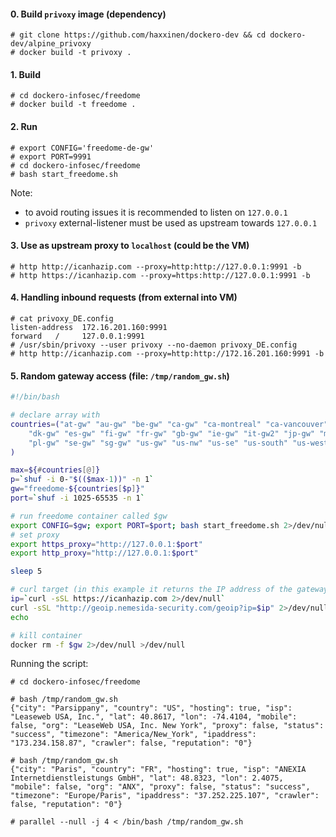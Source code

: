 #### 0. Build `privoxy` image (dependency)

```
# git clone https://github.com/haxxinen/dockero-dev && cd dockero-dev/alpine_privoxy
# docker build -t privoxy .
```

#### 1. Build
```
# cd dockero-infosec/freedome
# docker build -t freedome .
```

#### 2. Run
```
# export CONFIG='freedome-de-gw'
# export PORT=9991
# cd dockero-infosec/freedome
# bash start_freedome.sh
```

Note:
- to avoid routing issues it is recommended to listen on `127.0.0.1`
- `privoxy` external-listener must be used as upstream towards `127.0.0.1`


#### 3. Use as upstream proxy to `localhost` (could be the VM)
```
# http http://icanhazip.com --proxy=http:http://127.0.0.1:9991 -b
# http https://icanhazip.com --proxy=https:http://127.0.0.1:9991 -b
```

#### 4. Handling inbound requests (from external into VM)
```
# cat privoxy_DE.config
listen-address  172.16.201.160:9991
forward   /     127.0.0.1:9991
# /usr/sbin/privoxy --user privoxy --no-daemon privoxy_DE.config
# http http://icanhazip.com --proxy=http:http://172.16.201.160:9991 -b
```

#### 5. Random gateway access (file: `/tmp/random_gw.sh`)

```bash
#!/bin/bash

# declare array with 
countries=("at-gw" "au-gw" "be-gw" "ca-gw" "ca-montreal" "ca-vancouver" "ch-gw" "cz-gw" "de-gw" 
	"dk-gw" "es-gw" "fi-gw" "fr-gw" "gb-gw" "ie-gw" "it-gw2" "jp-gw" "mx-gw" "nl-gw" "no-gw" 
	"pl-gw" "se-gw" "sg-gw" "us-gw" "us-nw" "us-se" "us-south" "us-west"
)

max=${#countries[@]}
p=`shuf -i 0-"$(($max-1))" -n 1`
gw="freedome-${countries[$p]}"
port=`shuf -i 1025-65535 -n 1`

# run freedome container called $gw
export CONFIG=$gw; export PORT=$port; bash start_freedome.sh 2>/dev/null >/dev/null
# set proxy
export https_proxy="http://127.0.0.1:$port"
export http_proxy="http://127.0.0.1:$port"

sleep 5

# curl target (in this example it returns the IP address of the gateway)
ip=`curl -sSL https://icanhazip.com 2>/dev/null`
curl -sSL "http://geoip.nemesida-security.com/geoip?ip=$ip" 2>/dev/null
echo 

# kill container
docker rm -f $gw 2>/dev/null >/dev/null
```

Running the script:
```
# cd dockero-infosec/freedome

# bash /tmp/random_gw.sh
{"city": "Parsippany", "country": "US", "hosting": true, "isp": "Leaseweb USA, Inc.", "lat": 40.8617, "lon": -74.4104, "mobile": false, "org": "LeaseWeb USA, Inc. New York", "proxy": false, "status": "success", "timezone": "America/New_York", "ipaddress": "173.234.158.87", "crawler": false, "reputation": "0"}

# bash /tmp/random_gw.sh
{"city": "Paris", "country": "FR", "hosting": true, "isp": "ANEXIA Internetdienstleistungs GmbH", "lat": 48.8323, "lon": 2.4075, "mobile": false, "org": "ANX", "proxy": false, "status": "success", "timezone": "Europe/Paris", "ipaddress": "37.252.225.107", "crawler": false, "reputation": "0"}

# parallel --null -j 4 < /bin/bash /tmp/random_gw.sh
```
